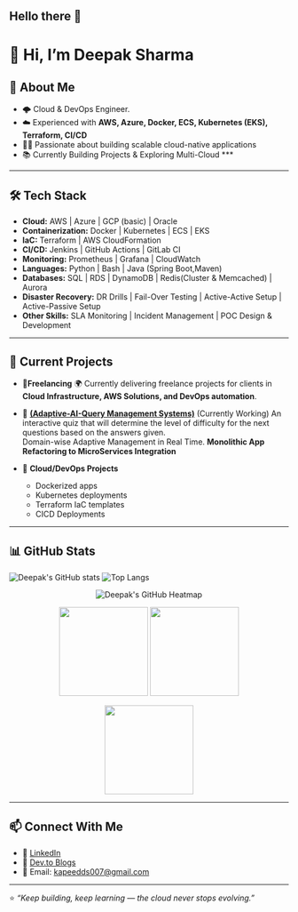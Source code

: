 ## Hello there 👋

# 👋 Hi, I’m Deepak Sharma

## 🚀 About Me
- 🌩️ Cloud & DevOps Engineer. 
- ☁️ Experienced with **AWS, Azure, Docker, ECS, Kubernetes (EKS), Terraform, CI/CD**  
- 👨‍💻 Passionate about building scalable cloud-native applications  
- 📚 Currently Building Projects & Exploring Multi-Cloud *** 

---

## 🛠️ Tech Stack
- **Cloud:** AWS | Azure | GCP (basic) | Oracle  
- **Containerization:** Docker | Kubernetes | ECS | EKS
- **IaC:** Terraform | AWS CloudFormation  
- **CI/CD:** Jenkins | GitHub Actions | GitLab CI  
- **Monitoring:** Prometheus | Grafana | CloudWatch  
- **Languages:** Python | Bash | Java (Spring Boot,Maven)
- **Databases:** SQL | RDS | DynamoDB | Redis(Cluster & Memcached) | Aurora
- **Disaster Recovery:** DR Drills | Fail-Over Testing | Active-Active Setup | Active-Passive Setup
- **Other Skills:** SLA Monitoring | Incident Management | POC Design & Development
  
  

---

## 📌 Current Projects
- 🔹**Freelancing**
  🌍 Currently delivering freelance projects for clients in **Cloud Infrastructure, AWS Solutions, and DevOps automation**.

- 🔹 **[(Adaptive-AI-Query Management Systems)](https://github.com/Trainings-TechEazy/adaptive-ai-qms)** (Currently Working) 
   An interactive quiz that will determine the level of difficulty for the next questions based on the answers given.   
   Domain-wise Adaptive Management in Real Time.
  **Monolithic App Refactoring to MicroServices Integration** 
  
  
- 🔹 **Cloud/DevOps Projects**  
   - Dockerized apps  
   - Kubernetes deployments  
   - Terraform IaC templates
   - CICD Deployments



---

## 📊 GitHub Stats
![Deepak's GitHub stats](https://github-readme-stats.vercel.app/api?username=kapeedx7&show_icons=true&theme=tokyonight) ![Top Langs](https://github-readme-stats.vercel.app/api/top-langs/?username=kapeedx7&layout=compact&theme=tokyonight)

<!-- 🔥 GitHub Stats Section -->

<p align="center">
  <!-- Contribution Heatmap -->
  <img src="https://ghchart.rshah.org/ffa500/kapeedx7" alt="Deepak's GitHub Heatmap" />
</p>

<p align="center">
  <!-- Stats Card -->
  <img src="https://github-readme-stats.vercel.app/api?username=kapeedx7&show_icons=true&theme=dark&title_color=ffa500&icon_color=ffa500&text_color=ffffff&bg_color=000000" height="160" />
  
  <!-- Streak Card -->
  <img src="https://github-readme-streak-stats.herokuapp.com/?user=kapeedx7&theme=dark&ring=ffa500&fire=ffa500&currStreakLabel=ffa500&background=000000&dates=ffffff" height="160" />
</p>

<p align="center">
  <!-- Top Languages Card -->
  <img src="https://github-readme-stats.vercel.app/api/top-langs/?username=kapeedx7&layout=compact&theme=dark&title_color=ffa500&text_color=ffffff&bg_color=000000" height="160" />
</p>


---

## 📫 Connect With Me
- 💼 [LinkedIn](https://www.linkedin.com/in/deepak-sharma-kapeed7/)  
- 📝 [Dev.to Blogs](https://dev.to/deepakaws7) 
- 📧 Email: kapeedds007@gmail.com  

---
⭐️ *“Keep building, keep learning — the cloud never stops evolving.”*  

